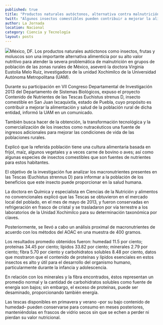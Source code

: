 ```yaml
---
published: true
title: "Productos naturales autóctonos, alternativa contra malnutrición en zonas rurales: experta"
twitt: "Algunos insectos comestibles pueden contribuir a mejorar la alimentación y la salud de poblaciones rurales, destacó Virginia Eustolia Melo, de la UAM."
author: La Jornada
location: Nacional
category: Ciencia y Tecnología
layout: posts
---
```


![](http://i.imgur.com/TIoiGvGm.jpg)México, DF. Los productos naturales autóctonos como insectos, frutas y moluscos son una importante alternativa alimenticia por su alto valor nutritivo para atender la severa problemática de malnutrición en grupos de población de las zonas rurales de México, aseveró la doctora Virginia Eustolia Melo Ruiz, investigadora de la unidad Xochimilco de la Universidad Autónoma Metropolitana (UAM).

Durante su participación en VII Congreso Departamental de Investigación 2013 del Departamento de Sistemas Biológicos, expuso el proyecto Contenido de Nutrientes de las Tescas Euchistus strenus D, insecto comestible en San Juan Ixcaquixtla, estado de Puebla, cuyo propósito es contribuir a mejorar la alimentación y salud de la población rural de dicha entidad, informó la UAM en un comunicado.

También busca hacer de la obtención, la transformación tecnológica y la comercialización de los insectos como nutracéuticos una fuente de ingresos adicionales para mejorar las condiciones de vida de las poblaciones rurales.

Explicó que la referida población tiene una cultura alimentaria basada en frijol, maíz, algunos vegetales y a veces carne de bovino o aves; así como algunas especies de insectos comestibles que son fuentes de nutrientes para estos habitantes.

 El objetivo de la investigación fue analizar los macronutrientes presentes en las Tescas (Euchistus strennus D) para informar a la población de los beneficios que este insecto puede proporcionar en la salud humana.

La doctora en Química y especialista en Ciencias de la Nutrición y alimentos no convencionales explicó que las Tescas se obtuvieron en el mercado local del poblado, en el mes de mayo de 2013, y fueron conservadas en refrigeración en frasco de cristal y se trasladaron por vía terrestre a los laboratorios de la Unidad Xochimilco para su determinación taxonómica por claves.

Posteriormente, se llevó a cabo un análisis proximal de macronutrientes de acuerdo con los métodos del AOAC en una muestra de 400 gramos.

 Los resultados promedio obtenidos fueron: humedad 11.5 por ciento; proteínas 34.45 por ciento; lípidos 33.82 por ciento; minerales 2.79 por ciento; fibra 5.70 por ciento y carbohidratos solubles 8.48 por ciento, datos que mostraron que el contenido de proteínas y lípidos esenciales en estos insectos es alto y útil para el desarrollo del organismo humano, particularmente durante la infancia y adolescencia.

 En relación con los minerales y la fibra encontrados, éstos representan un promedio normal y la cantidad de carbohidratos solubles como fuente de energía son bajos; sin embargo, el exceso de proteínas, puede ser desaminado, proporcionando también energía.

 Las tescas disponibles en primavera y verano –por su bajo contenido de humedad– pueden conservarse para consumo en meses posteriores, manteniéndolas en frascos de vidrio secos sin que se echen a perder ni pierdan su valor nutricional.
